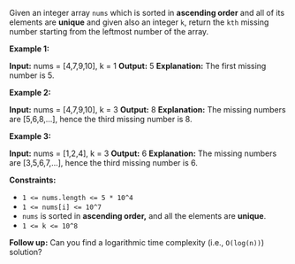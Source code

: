 
Given an integer array  `nums`  which is sorted in  **ascending order**  and all of its elements are  **unique**  and given also an integer  `k`, return the  `kth`  missing number starting from the leftmost number of the array.

**Example 1:**

**Input:** nums = [4,7,9,10], k = 1
**Output:** 5
**Explanation:** The first missing number is 5.

**Example 2:**

**Input:** nums = [4,7,9,10], k = 3
**Output:** 8
**Explanation:** The missing numbers are [5,6,8,...], hence the third missing number is 8.

**Example 3:**

**Input:** nums = [1,2,4], k = 3
**Output:** 6
**Explanation:** The missing numbers are [3,5,6,7,...], hence the third missing number is 6.

**Constraints:**

-   `1 <= nums.length <= 5 * 10^4`
-   `1 <= nums[i] <= 10^7`
-   `nums`  is sorted in  **ascending order,**  and all the elements are  **unique**.
-   `1 <= k <= 10^8`

**Follow up:** Can you find a logarithmic time complexity (i.e., `O(log(n))`) solution?